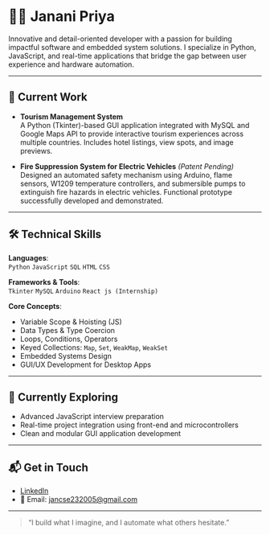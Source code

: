# 👩‍💻 Janani Priya

Innovative and detail-oriented developer with a passion for building impactful software and embedded system solutions. I specialize in Python, JavaScript, and real-time applications that bridge the gap between user experience and hardware automation.

---

## 💼 Current Work

- **Tourism Management System**  
  A Python (Tkinter)-based GUI application integrated with MySQL and Google Maps API to provide interactive tourism experiences across multiple countries. Includes hotel listings, view spots, and image previews.

- **Fire Suppression System for Electric Vehicles** *(Patent Pending)*  
  Designed an automated safety mechanism using Arduino, flame sensors, W1209 temperature controllers, and submersible pumps to extinguish fire hazards in electric vehicles. Functional prototype successfully developed and demonstrated.

---

## 🛠️ Technical Skills

**Languages**:  
`Python` `JavaScript` `SQL` `HTML` `CSS`

**Frameworks & Tools**:  
`Tkinter` `MySQL` `Arduino`  `React js (Internship)`  

**Core Concepts**:  
- Variable Scope & Hoisting (JS)
- Data Types & Type Coercion
- Loops, Conditions, Operators
- Keyed Collections: `Map`, `Set`, `WeakMap`, `WeakSet`
- Embedded Systems Design
- GUI/UX Development for Desktop Apps

---

## 🎯 Currently Exploring

- Advanced JavaScript interview preparation  
- Real-time project integration using front-end and microcontrollers  
- Clean and modular GUI application development  

---

## 📬 Get in Touch

- [LinkedIn]([https://www.linkedin.com/in/your-profile](https://www.linkedin.com/in/janani-priya-k-b7228b2a5?utm_source=share&utm_campaign=share_via&utm_content=profile&utm_medium=android_app))  
- 📧 Email: jancse232005@gmail.com  


---

> “I build what I imagine, and I automate what others hesitate.”

